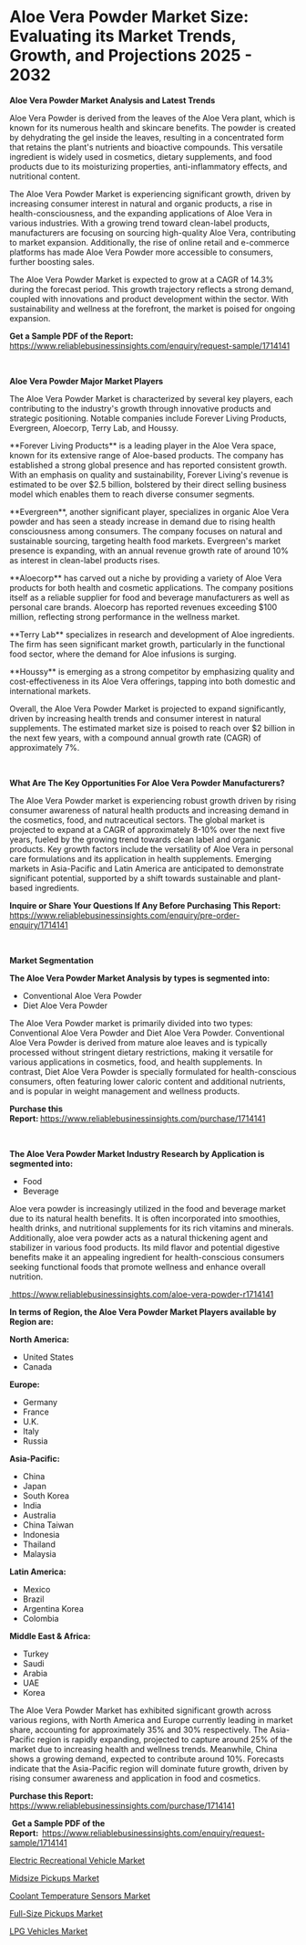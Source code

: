 <p><h1>Aloe Vera Powder Market Size: Evaluating its Market Trends, Growth, and Projections 2025 - 2032</h1></p><p><strong>Aloe Vera Powder Market Analysis and Latest Trends</strong></p>
<p><p>Aloe Vera Powder is derived from the leaves of the Aloe Vera plant, which is known for its numerous health and skincare benefits. The powder is created by dehydrating the gel inside the leaves, resulting in a concentrated form that retains the plant's nutrients and bioactive compounds. This versatile ingredient is widely used in cosmetics, dietary supplements, and food products due to its moisturizing properties, anti-inflammatory effects, and nutritional content.</p><p>The Aloe Vera Powder Market is experiencing significant growth, driven by increasing consumer interest in natural and organic products, a rise in health-consciousness, and the expanding applications of Aloe Vera in various industries. With a growing trend toward clean-label products, manufacturers are focusing on sourcing high-quality Aloe Vera, contributing to market expansion. Additionally, the rise of online retail and e-commerce platforms has made Aloe Vera Powder more accessible to consumers, further boosting sales.</p><p>The Aloe Vera Powder Market is expected to grow at a CAGR of 14.3% during the forecast period. This growth trajectory reflects a strong demand, coupled with innovations and product development within the sector. With sustainability and wellness at the forefront, the market is poised for ongoing expansion.</p></p>
<p><strong>Get a Sample PDF of the Report:&nbsp;</strong> <a href="https://www.reliablebusinessinsights.com/enquiry/request-sample/1714141?utm_campaign=101&utm_medium=2&utm_source=Github&utm_content=ia&utm_term=28032025&utm_id=aloe-vera-powder">https://www.reliablebusinessinsights.com/enquiry/request-sample/1714141</a></p>
<p>&nbsp;</p>
<p><strong>Aloe Vera Powder Major Market Players</strong></p>
<p><p>The Aloe Vera Powder Market is characterized by several key players, each contributing to the industry's growth through innovative products and strategic positioning. Notable companies include Forever Living Products, Evergreen, Aloecorp, Terry Lab, and Houssy.</p><p>**Forever Living Products** is a leading player in the Aloe Vera space, known for its extensive range of Aloe-based products. The company has established a strong global presence and has reported consistent growth. With an emphasis on quality and sustainability, Forever Living's revenue is estimated to be over $2.5 billion, bolstered by their direct selling business model which enables them to reach diverse consumer segments.</p><p>**Evergreen**, another significant player, specializes in organic Aloe Vera powder and has seen a steady increase in demand due to rising health consciousness among consumers. The company focuses on natural and sustainable sourcing, targeting health food markets. Evergreen's market presence is expanding, with an annual revenue growth rate of around 10% as interest in clean-label products rises.</p><p>**Aloecorp** has carved out a niche by providing a variety of Aloe Vera products for both health and cosmetic applications. The company positions itself as a reliable supplier for food and beverage manufacturers as well as personal care brands. Aloecorp has reported revenues exceeding $100 million, reflecting strong performance in the wellness market.</p><p>**Terry Lab** specializes in research and development of Aloe ingredients. The firm has seen significant market growth, particularly in the functional food sector, where the demand for Aloe infusions is surging. </p><p>**Houssy** is emerging as a strong competitor by emphasizing quality and cost-effectiveness in its Aloe Vera offerings, tapping into both domestic and international markets.</p><p>Overall, the Aloe Vera Powder Market is projected to expand significantly, driven by increasing health trends and consumer interest in natural supplements. The estimated market size is poised to reach over $2 billion in the next few years, with a compound annual growth rate (CAGR) of approximately 7%.</p></p>
<p>&nbsp;</p>
<p><strong>What Are The Key Opportunities For Aloe Vera Powder Manufacturers?</strong></p>
<p><p>The Aloe Vera Powder market is experiencing robust growth driven by rising consumer awareness of natural health products and increasing demand in the cosmetics, food, and nutraceutical sectors. The global market is projected to expand at a CAGR of approximately 8-10% over the next five years, fueled by the growing trend towards clean label and organic products. Key growth factors include the versatility of Aloe Vera in personal care formulations and its application in health supplements. Emerging markets in Asia-Pacific and Latin America are anticipated to demonstrate significant potential, supported by a shift towards sustainable and plant-based ingredients.</p></p>
<p><strong>Inquire or Share Your Questions If Any Before Purchasing This Report:</strong> <a href="https://www.reliablebusinessinsights.com/enquiry/pre-order-enquiry/1714141?utm_campaign=101&utm_medium=2&utm_source=Github&utm_content=ia&utm_term=28032025&utm_id=aloe-vera-powder">https://www.reliablebusinessinsights.com/enquiry/pre-order-enquiry/1714141</a></p>
<p>&nbsp;</p>
<p><strong>Market Segmentation</strong></p>
<p><strong>The Aloe Vera Powder Market Analysis by types is segmented into:</strong></p>
<p><ul><li>Conventional Aloe Vera Powder</li><li>Diet Aloe Vera Powder</li></ul></p>
<p><p>The Aloe Vera Powder market is primarily divided into two types: Conventional Aloe Vera Powder and Diet Aloe Vera Powder. Conventional Aloe Vera Powder is derived from mature aloe leaves and is typically processed without stringent dietary restrictions, making it versatile for various applications in cosmetics, food, and health supplements. In contrast, Diet Aloe Vera Powder is specially formulated for health-conscious consumers, often featuring lower caloric content and additional nutrients, and is popular in weight management and wellness products.</p></p>
<p><strong>Purchase this Report:&nbsp;</strong><a href="https://www.reliablebusinessinsights.com/purchase/1714141?utm_campaign=101&utm_medium=2&utm_source=Github&utm_content=ia&utm_term=28032025&utm_id=aloe-vera-powder">https://www.reliablebusinessinsights.com/purchase/1714141</a></p>
<p>&nbsp;</p>
<p><strong>The Aloe Vera Powder Market Industry Research by Application is segmented into:</strong></p>
<p><ul><li>Food</li><li>Beverage</li></ul></p>
<p><p>Aloe vera powder is increasingly utilized in the food and beverage market due to its natural health benefits. It is often incorporated into smoothies, health drinks, and nutritional supplements for its rich vitamins and minerals. Additionally, aloe vera powder acts as a natural thickening agent and stabilizer in various food products. Its mild flavor and potential digestive benefits make it an appealing ingredient for health-conscious consumers seeking functional foods that promote wellness and enhance overall nutrition.</p></p>
<p><a href="https://www.reliablebusinessinsights.com/aloe-vera-powder-r1714141?utm_campaign=101&utm_medium=2&utm_source=Github&utm_content=ia&utm_term=28032025&utm_id=aloe-vera-powder">&nbsp;https://www.reliablebusinessinsights.com/aloe-vera-powder-r1714141</a></p>
<p><strong>In terms of Region, the Aloe Vera Powder Market Players available by Region are:</strong></p>
<p>
    <p> <strong> North America: </strong>
        <ul>
            <li>United States</li>
            <li>Canada</li>
        </ul>
        </p> 
    <p> <strong> Europe: </strong>
        <ul>
            <li>Germany</li>
            <li>France</li>
            <li>U.K.</li>
            <li>Italy</li>
            <li>Russia</li>
        </ul>
        </p> 
    <p> <strong> Asia-Pacific: </strong>
        <ul>
            <li>China</li>
            <li>Japan</li>
            <li>South Korea</li>
            <li>India</li>
            <li>Australia</li>
            <li>China Taiwan</li>
            <li>Indonesia</li>
            <li>Thailand</li>
            <li>Malaysia</li>
        </ul>
        </p> 
    <p> <strong> Latin America: </strong>
        <ul>
            <li>Mexico</li>
            <li>Brazil</li>
            <li>Argentina Korea</li>
            <li>Colombia</li>
        </ul>
        </p> 
    <p> <strong> Middle East & Africa: </strong>
        <ul>
            <li>Turkey</li>
            <li>Saudi</li>
            <li>Arabia</li>
            <li>UAE</li>
            <li>Korea</li>
        </ul>
    </p>
    </p>
<p><p>The Aloe Vera Powder Market has exhibited significant growth across various regions, with North America and Europe currently leading in market share, accounting for approximately 35% and 30% respectively. The Asia-Pacific region is rapidly expanding, projected to capture around 25% of the market due to increasing health and wellness trends. Meanwhile, China shows a growing demand, expected to contribute around 10%. Forecasts indicate that the Asia-Pacific region will dominate future growth, driven by rising consumer awareness and application in food and cosmetics.</p></p>
<p><strong>Purchase this Report: </strong><a href="https://www.reliablebusinessinsights.com/purchase/1714141?utm_campaign=101&utm_medium=2&utm_source=Github&utm_content=ia&utm_term=28032025&utm_id=aloe-vera-powder">https://www.reliablebusinessinsights.com/purchase/1714141</a></p>
<p>&nbsp;<strong>Get a Sample PDF of the Report:&nbsp;&nbsp;</strong><a href="https://www.reliablebusinessinsights.com/enquiry/request-sample/1714141?utm_campaign=101&utm_medium=2&utm_source=Github&utm_content=ia&utm_term=28032025&utm_id=aloe-vera-powder">https://www.reliablebusinessinsights.com/enquiry/request-sample/1714141</a></p>
<p><strong></strong></p>
<p><p><a href="https://github.com/kadutjoelly83/Market-Research-Report-List-1/blob/main/electric-recreational-vehicle-market.md?utm_campaign=101&utm_medium=2&utm_source=Github&utm_content=ia&utm_term=28032025&utm_id=aloe-vera-powder">Electric Recreational Vehicle Market</a></p><p><a href="https://github.com/sternymkere4/Market-Research-Report-List-1/blob/main/midsize-pickups-market.md?utm_campaign=101&utm_medium=2&utm_source=Github&utm_content=ia&utm_term=28032025&utm_id=aloe-vera-powder">Midsize Pickups Market</a></p><p><a href="https://github.com/bauldlimle6h/Market-Research-Report-List-1/blob/main/coolant-temperature-sensors-market.md?utm_campaign=101&utm_medium=2&utm_source=Github&utm_content=ia&utm_term=28032025&utm_id=aloe-vera-powder">Coolant Temperature Sensors Market</a></p><p><a href="https://github.com/snaikraso/Market-Research-Report-List-1/blob/main/full-size-pickups-market.md?utm_campaign=101&utm_medium=2&utm_source=Github&utm_content=ia&utm_term=28032025&utm_id=aloe-vera-powder">Full-Size Pickups Market</a></p><p><a href="https://github.com/shimweummul/Market-Research-Report-List-1/blob/main/lpg-vehicles-market.md?utm_campaign=101&utm_medium=2&utm_source=Github&utm_content=ia&utm_term=28032025&utm_id=aloe-vera-powder">LPG Vehicles Market</a></p></p>